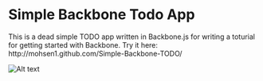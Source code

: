 <h1>Simple Backbone Todo App</h1>
This is a dead simple TODO app written in Backbone.js for writing a toturial for getting started with Backbone.
Try it here: http://mohsen1.github.com/Simple-Backbone-TODO/


![Alt text](http://i.imgur.com/B8g5O.png)


